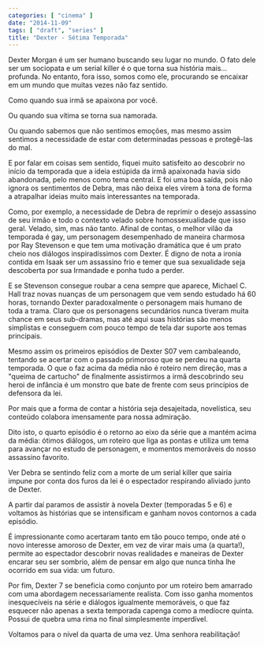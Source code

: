 ```yaml
---
categories: [ "cinema" ]
date: "2014-11-09"
tags: [ "draft", "series" ]
title: "Dexter - Sétima Temporada"
---
```

Dexter Morgan é um ser humano buscando seu lugar no mundo. O fato
dele ser um sociopata e um serial killer é o que torna sua história
mais... profunda. No entanto, fora isso, somos como ele, procurando se
encaixar em um mundo que muitas vezes não faz sentido.

Como quando sua irmã se apaixona por você.

Ou quando sua vítima se torna sua namorada.

Ou quando sabemos que não sentimos emoções, mas mesmo assim sentimos
a necessidade de estar com determinadas pessoas e protegê-las do mal.

E por falar em coisas sem sentido, fiquei muito satisfeito ao descobrir
no início da temporada que a ideia estúpida da irmã apaixonada havia
sido abandonada, pelo menos como tema central. E foi uma boa saída,
pois não ignora os sentimentos de Debra, mas não deixa eles virem à
tona de forma a atrapalhar ideias muito mais interessantes na temporada.

Como, por exemplo, a necessidade de Debra de reprimir o desejo assassino
de seu irmão e todo o contexto velado sobre homossexualidade que isso
geral. Velado, sim, mas não tanto. Afinal de contas, o melhor vilão
da temporada é gay, um personagem desempenhado de maneira charmosa por
Ray Stevenson e que tem uma motivação dramática que é um prato cheio
nos diálogos inspiradíssimos com Dexter. É digno de nota a ironia
contida em Isaak ser um assassino frio e temer que sua sexualidade seja
descoberta por sua Irmandade e ponha tudo a perder.

E se Stevenson consegue roubar a cena sempre que aparece, Michael
C. Hall traz novas nuanças de um personagem que vem sendo estudado há
60 horas, tornando Dexter paradoxalmente o personagem mais humano de toda
a trama. Claro que os personagens secundários nunca tiveram muita chance
em seus sub-dramas, mas até aqui suas histórias são menos simplistas
e conseguem com pouco tempo de tela dar suporte aos temas principais.

Mesmo assim os primeiros episódios de Dexter S07 vem cambaleando,
tentando se acertar com o passado primoroso que se perdeu na quarta
temporada. O que o faz acima da média não é roteiro nem direção, mas
a "queima de cartucho" de finalmente assistirmos a irmã descobrindo seu
heroi de infância é um monstro que bate de frente com seus princípios
de defensora da lei. 

Por mais que a forma de contar a história seja desajeitada, novelística,
seu conteúdo colabora imensamente para nossa admiração.

Dito isto, o quarto episódio é o retorno ao eixo da série que
a mantém acima da média: ótimos diálogos, um roteiro que liga
as pontas e utiliza um tema para avançar no estudo de personagem,
e momentos memoráveis do nosso assassino favorito.

Ver Debra se sentindo feliz com a morte de um serial killer que sairia
impune por conta dos furos da lei é o espectador respirando aliviado
junto de Dexter.

A partir daí paramos de assistir à novela Dexter (temporadas 5 e 6)
e voltamos às histórias que se intensificam e ganham novos contornos
a cada episódio.

É impressionante como acertaram tanto em tão pouco tempo, onde até o
novo interesse amoroso de Dexter, em vez de virar mais uma (a quarta!),
permite ao espectador descobrir novas realidades e maneiras de Dexter
encarar seu ser sombrio, além de pensar em algo que nunca tinha lhe
ocorrido em sua vida: um futuro.

Por fim, Dexter 7 se beneficia como conjunto por um roteiro bem amarrado
com uma abordagem necessariamente realista. Com isso ganha momentos
inesquecíveis na série e diálogos igualmente memoráveis, o que
faz esquecer não apenas a sexta temporada capenga como a medíocre
quinta. Possui de quebra uma rima no final simplesmente imperdível.

Voltamos para o nível da quarta de uma vez. Uma senhora reabilitação!
